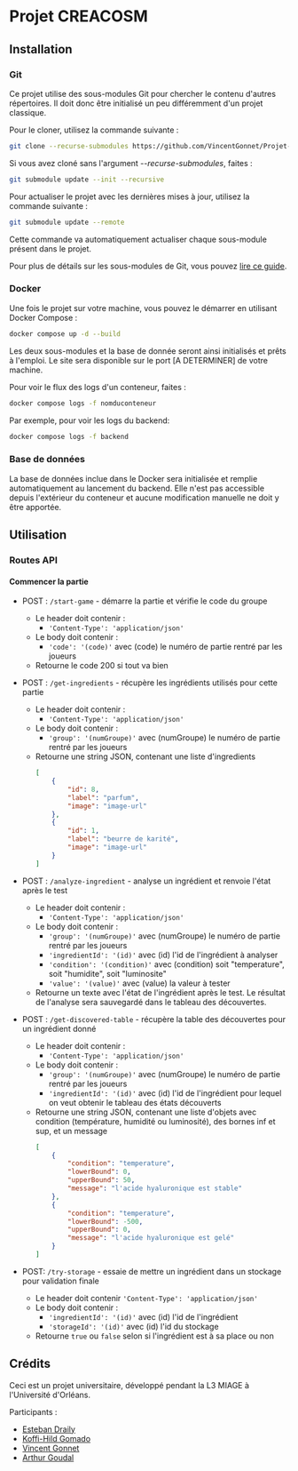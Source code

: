 # Projet CREACOSM

## Installation

### Git

Ce projet utilise des sous-modules Git pour chercher le contenu d'autres répertoires.
Il doit donc être initialisé un peu différemment d'un projet classique.

Pour le cloner, utilisez la commande suivante :

```bash
git clone --recurse-submodules https://github.com/VincentGonnet/Projet-CREACOSM.git
```

Si vous avez cloné sans l'argument _--recurse-submodules_, faites :

```bash
git submodule update --init --recursive
```

Pour actualiser le projet avec les dernières mises à jour, utilisez la commande suivante :

```bash
git submodule update --remote
```

Cette commande va automatiquement actualiser chaque sous-module présent dans le projet.

Pour plus de détails sur les sous-modules de Git, vous pouvez [lire ce guide](https://git-scm.com/book/en/v2/Git-Tools-Submodules).

### Docker

Une fois le projet sur votre machine, vous pouvez le démarrer en utilisant Docker Compose :

```bash
docker compose up -d --build
```

Les deux sous-modules et la base de donnée seront ainsi initialisés et prêts à l'emploi.
Le site sera disponible sur le port [A DETERMINER] de votre machine.

Pour voir le flux des logs d'un conteneur, faites :

```bash
docker compose logs -f nomduconteneur
```

Par exemple, pour voir les logs du backend:

```bash
docker compose logs -f backend
```

### Base de données

La base de données inclue dans le Docker sera initialisée et remplie automatiquement au lancement du backend. Elle n'est pas accessible depuis l'extérieur du conteneur et aucune modification manuelle ne doit y être apportée.

## Utilisation

### Routes API

#### Commencer la partie

-   POST : `/start-game` - démarre la partie et vérifie le code du groupe

    -   Le header doit contenir :
        -   `'Content-Type': 'application/json'`
    -   Le body doit contenir :
        -   `'code': '(code)'` avec (code) le numéro de partie rentré par les joueurs
    -   Retourne le code 200 si tout va bien

-   POST : `/get-ingredients` - récupère les ingrédients utilisés pour cette partie

    -   Le header doit contenir :
        -   `'Content-Type': 'application/json'`
    -   Le body doit contenir :
        -   `'group': '(numGroupe)'` avec (numGroupe) le numéro de partie rentré par les joueurs
    -   Retourne une string JSON, contenant une liste d'ingredients
        ```json
        [
            {
                "id": 8,
                "label": "parfum",
                "image": "image-url"
            },
            {
                "id": 1,
                "label": "beurre de karité",
                "image": "image-url"
            }
        ]
        ```

-   POST : `/analyze-ingredient` - analyse un ingrédient et renvoie l'état après le test
    -   Le header doit contenir :
        -   `'Content-Type': 'application/json'`
    -   Le body doit contenir :
        -   `'group': '(numGroupe)'` avec (numGroupe) le numéro de partie rentré par les joueurs
        -   `'ingredientId': '(id)'` avec (id) l'id de l'ingrédient à analyser
        -   `'condition': '(condition)'` avec (condition) soit "temperature", soit "humidite", soit "luminosite"
        -   `'value': '(value)'` avec (value) la valeur à tester
    -   Retourne un texte avec l'état de l'ingrédient après le test. Le résultat de l'analyse sera sauvegardé dans le tableau des découvertes.
-   POST : `/get-discovered-table` - récupère la table des découvertes pour un ingrédient donné
    -   Le header doit contenir :
        -   `'Content-Type': 'application/json'`
    -   Le body doit contenir :
        -   `'group': '(numGroupe)'` avec (numGroupe) le numéro de partie rentré par les joueurs
        -   `'ingredientId': '(id)'` avec (id) l'id de l'ingrédient pour lequel on veut obtenir le tableau des états découverts
    -   Retourne une string JSON, contenant une liste d'objets avec condition (température, humidité ou luminosité), des bornes inf et sup, et un message
        ```json
        [
            {
                "condition": "temperature",
                "lowerBound": 0,
                "upperBound": 50,
                "message": "l'acide hyaluronique est stable"
            },
            {
                "condition": "temperature",
                "lowerBound": -500,
                "upperBound": 0,
                "message": "l'acide hyaluronique est gelé"
            }
        ]
        ```
-   POST: `/try-storage` - essaie de mettre un ingrédient dans un stockage pour validation finale
    -   Le header doit contenir `'Content-Type': 'application/json'`
    -   Le body doit contenir :
        -   `'ingredientId': '(id)'` avec (id) l'id de l'ingrédient
        -   `'storageId': '(id)'` avec (id) l'id du stockage
    -   Retourne `true` ou `false` selon si l'ingrédient est à sa place ou non

## Crédits

Ceci est un projet universitaire, développé pendant la L3 MIAGE à l'Université d'Orléans.

Participants :

-   [Esteban Draily](https://github.com/estelar9)
-   [Koffi-Hild Gomado](https://github.com/hild365)
-   [Vincent Gonnet](https://github.com/VincentGonnet)
-   [Arthur Goudal](https://github.com/GOUDALArthur)

